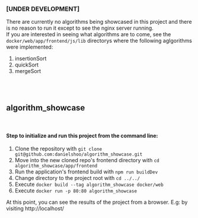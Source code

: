 ### [UNDER DEVELOPMENT]
There are currently no algorithms being showcased in this project and there is no reason to run it except to see the nginx server running. <br />
If you are interested in seeing what algorithms are to come, see the `docker/web/app/frontend/js/lib` directorys where the following aglgorithms were implemented:
1. insertionSort
2. quickSort
3. mergeSort
<br />
<br />


<h2> algorithm_showcase</h2>

<br/>
<h4>Step to initialize and run this project from the command line:</h4>

<ol class="content-section__steps-list">
    <li>Clone the repository with <code>git clone git@github.com:danielshoo/algorithm_showcase.git</code></li>
    <li>Move into the new cloned repo's frontend directory with <code>cd algorithm_showcase/app/frontend</code></li>
    <li>Run the application's frontend build with <code>npm run buildDev</code></li>
    <li>Change directory to the project root with <code>cd ../../</code></li>
    <li>Execute <code>docker build --tag algorithm_showcase docker/web </code></li>
    <li>Execute <code>docker run -p 80:80 algorithm_showcase</code></li>
</ol>

At this point, you can see the results of the project from a browser. E.g: by visiting
http://localhost/

